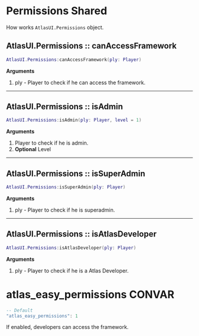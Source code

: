 # Permissions <shared>Shared</shared>

How works `AtlasUI.Permissions` object.

## AtlasUI.Permissions :: canAccessFramework

```lua
AtlasUI.Permissions:canAccessFramework(ply: Player)
```

**Arguments**

1. ply - Player to check if he can access the framework.

---

## AtlasUI.Permissions :: isAdmin

```lua
AtlasUI.Permissions:isAdmin(ply: Player, level = 1)
```
**Arguments**

1. Player to check if he is admin.
2. **Optional** Level

---

## AtlasUI.Permissions :: isSuperAdmin

```lua
AtlasUI.Permissions:isSuperAdmin(ply: Player)
```

**Arguments**

1. ply - Player to check if he is superadmin.

---

## AtlasUI.Permissions :: isAtlasDeveloper

```lua
AtlasUI.Permissions:isAtlasDeveloper(ply: Player)
```
**Arguments**

1. ply - Player to check if he is a Atlas Developer.

# atlas_easy_permissions <convar>CONVAR</convar>

```lua
-- Default
"atlas_easy_permissions": 1
```

If enabled, developers can access the framework.
